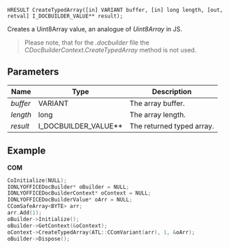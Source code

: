 `HRESULT CreateTypedArray([in] VARIANT buffer, [in] long length, [out, retval] I_DOCBUILDER_VALUE** result);`

Creates a Uint8Array value, an analogue of *Uint8Array* in JS.

> Please note, that for the *.docbuilder* file the *CDocBuilderContext.CreateTypedArray* method is not used.

## Parameters

| Name     | Type                     | Description               |
| -------- | ------------------------ | ------------------------- |
| *buffer* | VARIANT                  | The array buffer.         |
| *length* | long                     | The array length.         |
| *result* | I\_DOCBUILDER\_VALUE\*\* | The returned typed array. |

## Example

**COM**

```cpp
CoInitialize(NULL);
IONLYOFFICEDocBuilder* oBuilder = NULL;
IONLYOFFICEDocBuilderContext* oContext = NULL;
IONLYOFFICEDocBuilderValue* oArr = NULL;
CComSafeArray<BYTE> arr;
arr.Add(1);
oBuilder->Initialize();
oBuilder->GetContext(&oContext);
oContext->CreateTypedArray(ATL::CComVariant(arr), 1, &oArr);
oBuilder->Dispose();
```
